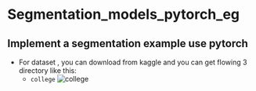 # Segmentation_models_pytorch_eg
Implement a segmentation example use pytorch 
---
- For dataset , you can download from kaggle and you can get flowing 3 directory like this:
  - `college` 
  ![college]('/img/college.jpg')
